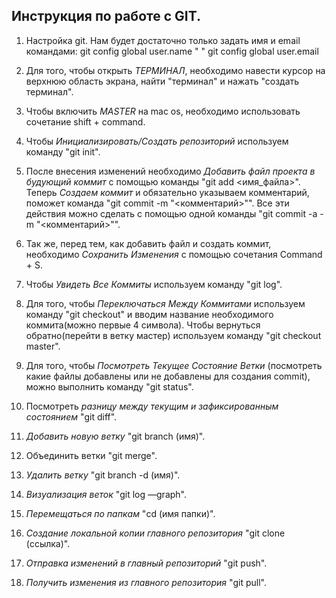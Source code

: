 ## Инструкция по работе с GIT.

1. Настройка git. Нам будет достаточно только задать имя и email командами:
​git config ­­global user.name " "
​git config ­­global user.email 

2. Для того, чтобы открыть *ТЕРМИНАЛ*, необходимо навести курсор на верхнюю область экрана, найти "терминал" и нажать "создать терминал".

3. Чтобы включить *MASTER* на mac os, необходимо использовать сочетание shift + command.

4. Чтобы *Инициализировать/Создать репозиторий* используем команду "git init".

5. После внесения изменений необходимо *Добавить файл проекта в будующий коммит* с помощью команды "git add <имя_файла>". Теперь *Создаем коммит* и обязательно указываем комментарий, поможет команда "git commit -m "<комментарий>"". Все эти действия можно сделать с помощью одной команды "git commit -a -m "<комментарий>"".

6. Так же, перед тем, как добавить файл и создать коммит, необходимо *Сохранить Изменения* с помощью сочетания Command + S.

7. Чтобы *Увидеть Все Коммиты* используем команду "git log".

8. Для того, чтобы *Переключаться Между Коммитами* используем команду "git checkout" и вводим название необходимого коммита(можно первые 4 символа). Чтобы вернуться обратно(перейти в ветку мастер) используем команду "git checkout master".

9. Для того, чтобы *Посмотреть Текущее Состояние Ветки* (посмотреть какие файлы добавлены или не добавлены для создания commit), можно выполнить команду "git status".

10. Посмотреть *разницу между текущим и зафиксированным состоянием* "git diff".

11. *Добавить новую ветку* "git branch (имя)".

12. Объединить ветки "git merge".

13. *Удалить ветку* "git branch -d (имя)".

14. *Визуализация веток* "git log —graph".

15. *Перемещаться по папкам* "cd (имя папки)".

16. *Создание локальной копии главного репозитория* "​git clone (ссылка)".

17. *Отправка изменений в главный репозиторий* "git push". 

18. *Получить изменения из главного репозитория* "git pull".